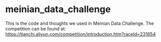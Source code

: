 # meinian_data_challenge
This is the code and thoughts we used in Meinian Data Challenge. The competition can be found at: https://tianchi.aliyun.com/competition/introduction.htm?raceId=231654

